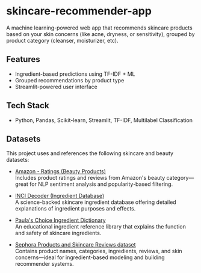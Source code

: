 # skincare-recommender-app
A machine learning-powered web app that recommends skincare products based on your skin concerns (like acne, dryness, or sensitivity), grouped by product category (cleanser, moisturizer, etc).
## Features
- Ingredient-based predictions using TF-IDF + ML
- Grouped recommendations by product type
- Streamlit-powered user interface

## Tech Stack
- Python, Pandas, Scikit-learn, Streamlit, TF-IDF, Multilabel Classification

## Datasets
This project uses and references the following skincare and beauty datasets:

- [Amazon - Ratings (Beauty Products)](https://www.kaggle.com/datasets/skillsmuggler/amazon-ratings)  
  Includes product ratings and reviews from Amazon's beauty category—great for NLP sentiment analysis and popularity-based filtering.

- [INCI Decoder (Ingredient Database)](https://incidecoder.com/)  
  A science-backed skincare ingredient database offering detailed explanations of ingredient purposes and effects.

- [Paula's Choice Ingredient Dictionary](https://www.paulaschoice.com/ingredient-dictionary?srsltid=AfmBOopqE0NuYpqNbK48mRBKHcA1etCBzoUTXcbpbt0cnKSIf7XyjvtD)  
  An educational ingredient reference library that explains the function and safety of skincare ingredients.

- [Sephora Products and Skincare Reviews dataset](https://www.kaggle.com/datasets/nadyinky/sephora-products-and-skincare-reviews)  
  Contains product names, categories, ingredients, reviews, and skin concerns—ideal for ingredient-based modeling and building recommender systems.
